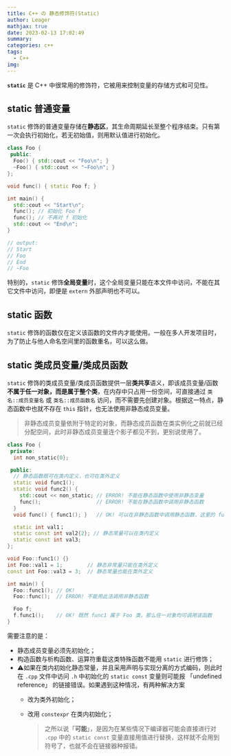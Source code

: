 ```yaml
---
title: C++ の 静态修饰符(Static)
author: Leager
mathjax: true
date: 2023-02-13 17:02:49
summary:
categories: c++
tags:
  - C++
img:
---
```


**`static`** 是 C++ 中很常用的修饰符，它被用来控制变量的存储方式和可见性。

<!--more-->

## static 普通变量

`static` 修饰的普通变量存储在**静态区**，其生命周期延长至整个程序结束。只有第一次会执行初始化，若无初始值，则用默认值进行初始化。

```cpp
class Foo {
 public:
  Foo() { std::cout << "Foo\n"; }
  ~Foo() { std::cout << "~Foo\n"; }
};

void func() { static Foo f; }

int main() {
  std::cout << "Start\n";
  func(); // 初始化 Foo f
  func(); // 不再对 f 初始化
  std::cout << "End\n";
}

// output:
// Start
// Foo
// End
// ~Foo
```

特别的，`static` 修饰**全局变量**时，这个全局变量只能在本文件中访问，不能在其它文件中访问，即便是 `extern` 外部声明也不可以。

## static 函数

`static` 修饰的函数仅在定义该函数的文件内才能使用。一般在多人开发项目时，为了防止与他人命名空间里的函数重名，可以这么做。

## static 类成员变量/类成员函数

`static` 修饰的类成员变量/类成员函数提供一层**类共享**语义，即该成员变量/函数**不属于任一对象，而是属于整个类**，在内存中只占用一份空间，可直接通过 `类名::成员变量名` 或 `类名::成员函数名` 访问，而不需要先创建对象。根据这一特点，静态函数中也就不存在 `this` 指针，也无法使用非静态成员变量。

> 非静态成员变量依附于特定的对象，而静态成员函数在类实例化之前就已经分配空间，此时非静态成员变量连个影子都见不到，更别说使用了。

```cpp
class Foo {
 private:
  int non_static{0};

 public:
  // 静态函数既可在类内定义，也可在类外定义
  static void func1();
  static void func2() {
    std::cout << non_static; // ERROR! 不能在静态函数中使用非静态变量
    func();                  // ERROR! 不能在静态函数中调用非静态函数
  }
  void func() { func1(); }   // OK! 可以在非静态函数中调用静态函数，这里的 func1 并不会隐式使用 this

  static int val1；
  static const int val2{2}; // 静态常量可以在类内定义
  static const int val3;
};

void Foo::func1() {}
int Foo::val1 = 1;        // 静态非常量只能在类外定义
const int Foo::val3 = 3;  // 静态常量也能在类外定义

int main() {
  Foo::func1(); // OK!
  Foo::func();  // ERROR! 不能用此法调用非静态函数

  Foo f;
  f.func1();    // OK! 既然 func1 属于 Foo 类，那么任一对象均可调用该函数
}
```

需要注意的是：

- 静态成员变量必须先初始化；
- 构造函数与析构函数、运算符重载这类特殊函数不能用 `static` 进行修饰；
- ⚠️如果在类内初始化静态常量，并且采用声明与实现分离的方式编码，则此时在 `.cpp` 文件中访问 `.h` 中初始化的 `static const` 变量则可能报 「undefined reference」 的链接错误。如果遇到这种情况，有两种解决方案
  - 改为类外初始化；
  - 改用 `constexpr` 在类内初始化；

    > 之所以说「**可能**」，是因为在某些情况下编译器可能会直接进行对 `.cpp` 中的 `static const` 变量直接用值进行替换，这样就不会用到符号了，也就不会在链接器种报错。